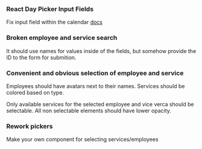 ### React Day Picker Input Fields

Fix input field within the calendar
[docs](https://daypicker.dev/guides/input-fields)

### Broken employee and service search

It should use names for values inside of the fields, but somehow provide the ID to the form for submition.

### Convenient and obvious selection of employee and service

Employees should have avatars next to their names. Services should be colored based on type.

Only available services for the selected employee and vice verca should be selectable. All non selectable elements should have lower opacity.

### Rework pickers

Make your own component for selecting services/employees
